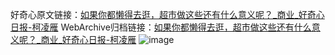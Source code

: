 好奇心原文链接：[如果你都懒得去逛，超市做这些还有什么意义呢？_商业_好奇心日报-柯凌雁](https://www.qdaily.com/articles/8799.html)
WebArchive归档链接：[如果你都懒得去逛，超市做这些还有什么意义呢？_商业_好奇心日报-柯凌雁](http://web.archive.org/web/20190623153456/https://www.qdaily.com/articles/8799.html)
![image](http://ww3.sinaimg.cn/large/007d5XDpgy1g3vdsyt63ij30u02xfb29)